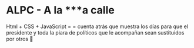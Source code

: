 # ALPC - A la ***a calle
Html + CSS + JavaScript =
= cuenta atrás que muestra los días para que el presidente y toda la piara de políticos que le acompañan sean sustituidos por otros 🐷
